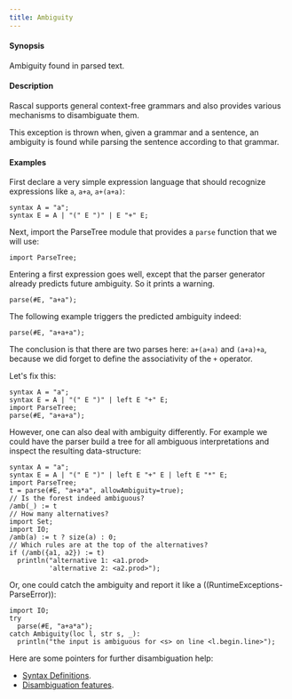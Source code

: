 ```yaml
---
title: Ambiguity
---
```


#### Synopsis

Ambiguity found in parsed text. 

#### Description

Rascal supports general context-free grammars and also provides
various mechanisms to disambiguate them.

This exception is thrown when, given a grammar and a sentence,
an ambiguity is found while parsing the sentence according to that grammar.

#### Examples

First declare a very simple expression language that should
recognize expressions like `a`, `a+a`, `a+(a+a)`:
```rascal-shell
syntax A = "a";
syntax E = A | "(" E ")" | E "+" E;
```
Next, import the ParseTree module that provides a `parse` function that we will use:
```rascal-shell,continue
import ParseTree;
```
Entering a first expression goes well, except that the parser generator already predicts future ambiguity. So it prints a warning.
```rascal-shell,continue
parse(#E, "a+a");
```

The following example triggers the predicted ambiguity indeed:

```rascal-shell,continue,errors
parse(#E, "a+a+a");
```
The conclusion is that there are two parses here: `a+(a+a)` and `(a+a)+a`, 
because we did forget to define the associativity of the `+` operator.

Let's fix this:

```rascal-shell
syntax A = "a";
syntax E = A | "(" E ")" | left E "+" E;
import ParseTree;
parse(#E, "a+a+a");
```

However, one can also deal with ambiguity differently. For example we could have the parser build a tree
for all ambiguous interpretations and inspect the resulting data-structure:

```rascal-shell
syntax A = "a";
syntax E = A | "(" E ")" | left E "+" E | left E "*" E;
import ParseTree;
t = parse(#E, "a+a*a", allowAmbiguity=true);
// Is the forest indeed ambiguous?
/amb(_) := t
// How many alternatives?
import Set;
import IO;
/amb(a) := t ? size(a) : 0; 
// Which rules are at the top of the alternatives?
if (/amb({a1, a2}) := t) 
  println("alternative 1: <a1.prod>
          'alternative 2: <a2.prod>");
```

Or, one could catch the ambiguity and report it like a ((RuntimeExceptions-ParseError)):

```rascal-shell,continue
import IO;
try 
  parse(#E, "a+a*a");
catch Ambiguity(loc l, str s, _): 
  println("the input is ambiguous for <s> on line <l.begin.line>");
```

Here are some pointers for further disambiguation help:

* [Syntax Definitions]((Rascal:Declarations-SyntaxDefinition)).
* [Disambiguation features]((Rascal:SyntaxDefinition-Disambiguation)).
